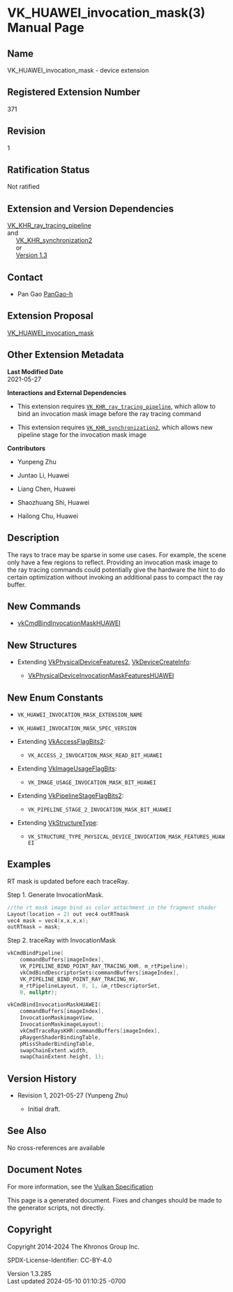 # VK_HUAWEI_invocation_mask(3) Manual Page

## Name

VK_HUAWEI_invocation_mask - device extension



## <a href="#_registered_extension_number" class="anchor"></a>Registered Extension Number

371

## <a href="#_revision" class="anchor"></a>Revision

1

## <a href="#_ratification_status" class="anchor"></a>Ratification Status

Not ratified

## <a href="#_extension_and_version_dependencies" class="anchor"></a>Extension and Version Dependencies

[VK_KHR_ray_tracing_pipeline](https://registry.khronos.org/vulkan/specs/1.3-extensions/man/html/VK_KHR_ray_tracing_pipeline.html)  
and  
     [VK_KHR_synchronization2](https://registry.khronos.org/vulkan/specs/1.3-extensions/man/html/VK_KHR_synchronization2.html)  
     or  
     [Version 1.3](#versions-1.3)  

## <a href="#_contact" class="anchor"></a>Contact

- Pan Gao <a
  href="https://github.com/KhronosGroup/Vulkan-Docs/issues/new?body=%5BVK_HUAWEI_invocation_mask%5D%20@PanGao-h%0A*Here%20describe%20the%20issue%20or%20question%20you%20have%20about%20the%20VK_HUAWEI_invocation_mask%20extension*"
  target="_blank" rel="nofollow noopener"><em></em>PanGao-h</a>

## <a href="#_extension_proposal" class="anchor"></a>Extension Proposal

[VK_HUAWEI_invocation_mask](https://github.com/KhronosGroup/Vulkan-Docs/tree/main/proposals/VK_HUAWEI_invocation_mask.adoc)

## <a href="#_other_extension_metadata" class="anchor"></a>Other Extension Metadata

**Last Modified Date**  
2021-05-27

**Interactions and External Dependencies**  
- This extension requires
  [`VK_KHR_ray_tracing_pipeline`](https://registry.khronos.org/vulkan/specs/1.3-extensions/man/html/VK_KHR_ray_tracing_pipeline.html),
  which allow to bind an invocation mask image before the ray tracing
  command

- This extension requires
  [`VK_KHR_synchronization2`](https://registry.khronos.org/vulkan/specs/1.3-extensions/man/html/VK_KHR_synchronization2.html), which
  allows new pipeline stage for the invocation mask image

**Contributors**  
- Yunpeng Zhu

- Juntao Li, Huawei

- Liang Chen, Huawei

- Shaozhuang Shi, Huawei

- Hailong Chu, Huawei

## <a href="#_description" class="anchor"></a>Description

The rays to trace may be sparse in some use cases. For example, the
scene only have a few regions to reflect. Providing an invocation mask
image to the ray tracing commands could potentially give the hardware
the hint to do certain optimization without invoking an additional pass
to compact the ray buffer.

## <a href="#_new_commands" class="anchor"></a>New Commands

- [vkCmdBindInvocationMaskHUAWEI](https://registry.khronos.org/vulkan/specs/1.3-extensions/man/html/vkCmdBindInvocationMaskHUAWEI.html)

## <a href="#_new_structures" class="anchor"></a>New Structures

- Extending [VkPhysicalDeviceFeatures2](https://registry.khronos.org/vulkan/specs/1.3-extensions/man/html/VkPhysicalDeviceFeatures2.html),
  [VkDeviceCreateInfo](https://registry.khronos.org/vulkan/specs/1.3-extensions/man/html/VkDeviceCreateInfo.html):

  - [VkPhysicalDeviceInvocationMaskFeaturesHUAWEI](https://registry.khronos.org/vulkan/specs/1.3-extensions/man/html/VkPhysicalDeviceInvocationMaskFeaturesHUAWEI.html)

## <a href="#_new_enum_constants" class="anchor"></a>New Enum Constants

- `VK_HUAWEI_INVOCATION_MASK_EXTENSION_NAME`

- `VK_HUAWEI_INVOCATION_MASK_SPEC_VERSION`

- Extending [VkAccessFlagBits2](https://registry.khronos.org/vulkan/specs/1.3-extensions/man/html/VkAccessFlagBits2.html):

  - `VK_ACCESS_2_INVOCATION_MASK_READ_BIT_HUAWEI`

- Extending [VkImageUsageFlagBits](https://registry.khronos.org/vulkan/specs/1.3-extensions/man/html/VkImageUsageFlagBits.html):

  - `VK_IMAGE_USAGE_INVOCATION_MASK_BIT_HUAWEI`

- Extending [VkPipelineStageFlagBits2](https://registry.khronos.org/vulkan/specs/1.3-extensions/man/html/VkPipelineStageFlagBits2.html):

  - `VK_PIPELINE_STAGE_2_INVOCATION_MASK_BIT_HUAWEI`

- Extending [VkStructureType](https://registry.khronos.org/vulkan/specs/1.3-extensions/man/html/VkStructureType.html):

  - `VK_STRUCTURE_TYPE_PHYSICAL_DEVICE_INVOCATION_MASK_FEATURES_HUAWEI`

## <a href="#_examples" class="anchor"></a>Examples

RT mask is updated before each traceRay.

Step 1. Generate InvocationMask.

``` c
//the rt mask image bind as color attachment in the fragment shader
Layout(location = 2) out vec4 outRTmask
vec4 mask = vec4(x,x,x,x);
outRTmask = mask;
```

Step 2. traceRay with InvocationMask

``` c
vkCmdBindPipeline(
    commandBuffers[imageIndex],
    VK_PIPELINE_BIND_POINT_RAY_TRACING_KHR, m_rtPipeline);
    vkCmdBindDescriptorSets(commandBuffers[imageIndex],
    VK_PIPELINE_BIND_POINT_RAY_TRACING_NV,
    m_rtPipelineLayout, 0, 1, &m_rtDescriptorSet,
    0, nullptr);

vkCmdBindInvocationMaskHUAWEI(
    commandBuffers[imageIndex],
    InvocationMaskimageView,
    InvocationMaskimageLayout);
    vkCmdTraceRaysKHR(commandBuffers[imageIndex],
    pRaygenShaderBindingTable,
    pMissShaderBindingTable,
    swapChainExtent.width,
    swapChainExtent.height, 1);
```

## <a href="#_version_history" class="anchor"></a>Version History

- Revision 1, 2021-05-27 (Yunpeng Zhu)

  - Initial draft.

## <a href="#_see_also" class="anchor"></a>See Also

No cross-references are available

## <a href="#_document_notes" class="anchor"></a>Document Notes

For more information, see the <a
href="https://registry.khronos.org/vulkan/specs/1.3-extensions/html/vkspec.html#VK_HUAWEI_invocation_mask"
target="_blank" rel="noopener">Vulkan Specification</a>

This page is a generated document. Fixes and changes should be made to
the generator scripts, not directly.

## <a href="#_copyright" class="anchor"></a>Copyright

Copyright 2014-2024 The Khronos Group Inc.

SPDX-License-Identifier: CC-BY-4.0

Version 1.3.285  
Last updated 2024-05-10 01:10:25 -0700
